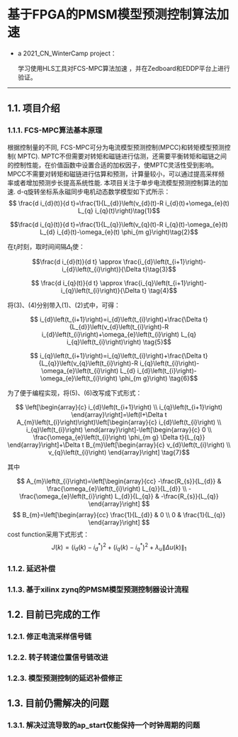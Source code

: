 # 基于FPGA的PMSM模型预测控制算法加速
- a 2021_CN_WinterCamp project：

  学习使用HLS工具对FCS-MPC算法加速 ，并在Zedboard和EDDP平台上进行验证。
***

##  1.1. 项目介绍

### 1.1.1. FCS-MPC算法基本原理
  根据控制量的不同, FCS-MPC可分为电流模型预测控制(MPCC)和转矩模型预测控制( MPTC). MPTC不但需要对转矩和磁链进行估测，还需要平衡转矩和磁链之间的控制性能，在价值函数中设置合适的加权因子，使MPTC灵活性受到影响。MPCC不需要对转矩和磁链进行估算和预测，计算量较小，可以通过提高采样频率或者增加预测步长提高系统性能. 本项目关注于单步电流模型预测控制算法的加速.
  d-q旋转坐标系永磁同步电机动态数学模型如下式所示：
  $$ \frac{d i_{d}(t)}{d t}=\frac{1}{L_{d}}\left(v_{d}(t)-R i_{d}(t)+\omega_{e}(t) L_{q} i_{q}(t)\right)\tag{1}$$

  $$\frac{d i_{q}(t)}{d t}=\frac{1}{L_{q}}\left(v_{q}(t)-R i_{q}(t)-\omega_{e}(t) L_{d} i_{d}(t)-\omega_{e}(t) \phi_{m g}\right)\tag{2}$$

  在$t_{i}$时刻，取时间间隔$\Delta$<sub>t</sub>使：
  
$$\frac{d i_{d}(t)}{d t} \approx \frac{i_{d}\left(t_{i+1}\right)-i_{d}\left(t_{i}\right)}{\Delta t}\tag{3}$$

  $$
  \frac{d i_{q}(t)}{d t} \approx \frac{i_{q}\left(t_{i+1}\right)-i_{q}\left(t_{i}\right)}{\Delta t}
  \tag{4}$$

  将(3)、(4)分别带入(1)、(2)式中，可得：

  $$
  i_{d}\left(t_{i+1}\right)=i_{d}\left(t_{i}\right)+\frac{\Delta t}{L_{d}}\left(v_{d}\left(t_{i}\right)-R i_{d}\left(t_{i}\right)+\omega_{e}\left(t_{i}\right) L_{q} i_{q}\left(t_{i}\right)\right)
  \tag{5}$$

  $$
  i_{q}\left(t_{i+1}\right)=i_{q}\left(t_{i}\right)+\frac{\Delta t}{L_{q}}\left(v_{q}\left(t_{i}\right)-R i_{q}\left(t_{i}\right)-\omega_{e}\left(t_{i}\right) L_{d} i_{d}\left(t_{i}\right)-\omega_{e}\left(t_{i}\right) \phi_{m g}\right)
  \tag{6}$$

  为了便于编程实现，将(5)、(6)改写成下式形式：

  $$
  \left[\begin{array}{c}
  i_{d}\left(t_{i+1}\right) \\
  i_{q}\left(t_{i+1}\right)
  \end{array}\right]=\left(I+\Delta t A_{m}\left(t_{i}\right)\right)\left[\begin{array}{c}
  i_{d}\left(t_{i}\right) \\
  i_{q}\left(t_{i}\right)
  \end{array}\right]-\left[\begin{array}{c}
  0 \\
  \frac{\omega_{e}\left(t_{i}\right) \phi_{m g} \Delta t}{L_{q}}
  \end{array}\right]+\Delta t B_{m}\left[\begin{array}{c}
  v_{d}\left(t_{i}\right) \\
  v_{q}\left(t_{i}\right)
  \end{array}\right]
  \tag{7}$$

  其中

  $$
  A_{m}\left(t_{i}\right)=\left[\begin{array}{cc}
  -\frac{R_{s}}{L_{d}} & \frac{\omega_{e}\left(t_{i}\right) L_{q}}{L_{d}} \\
  -\frac{\omega_{e}\left(t_{i}\right) L_{d}}{L_{q}} & -\frac{R_{s}}{L_{q}}
  \end{array}\right]
  $$
  $$
  B_{m}=\left[\begin{array}{cc}
  \frac{1}{L_{d}} & 0 \\
  0 & \frac{1}{L_{q}}
  \end{array}\right]
  $$
  cost function采用下式形式：
  $$
  J(k)=\left(i_{d}(k)-i_{d}^{*}\right)^{2}+\left(i_{q}(k)-i_{q}^{*}\right)^{2}+\lambda_{u}\|\Delta u(k)\|_{1}
  \tag{8}$$


### 1.1.2. 延迟补偿

### 1.1.3. 基于xilinx zynq的PMSM模型预测控制器设计流程
## 1.2. 目前已完成的工作

  ### 1.2.1. 修正电流采样信号链

  ### 1.2.2. 转子转速位置信号链改进

  ### 1.2.3. 模型预测控制的延迟补偿修正



## 1.3. 目前仍需解决的问题

### 1.3.1. 解决过流导致的ap_start仅能保持一个时钟周期的问题